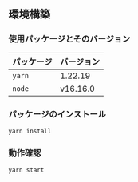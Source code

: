 ## 環境構築

### 使用パッケージとそのバージョン

| パッケージ | バージョン |
| ---------- | ---------- |
| `yarn`     | 1.22.19    |
| `node`     | v16.16.0   |

### パッケージのインストール

```bash
yarn install
```

### 動作確認

```bash
yarn start
```
